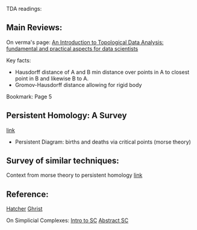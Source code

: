TDA readings:

Main Reviews:
------------

On verma's page:
[An Introduction to Topological Data Analysis: fundamental and practical aspects for data scientists](http://www.cs.columbia.edu/~verma/classes/uml/ref/structure_tda_chazal_michel.pdf)

Key facts: 
- Hausdorff distance of A and B min distance over points in A to
  closest point in B and likewise B to A.
- Gromov-Hausdorff distance allowing for rigid body 

Bookmark: 
Page 5

Persistent Homology: A Survey
--------------------------
[link](https://www.maths.ed.ac.uk/~v1ranick/papers/edelhare.pdf)
- Persistent Diagram: births and deaths via critical points (morse
  theory)

Survey of similar techniques: 
-----------------------------

Context from morse theory to persistent homology
[link](https://arxiv.org/pdf/1609.08227.pdf)

Reference:
---------

[Hatcher](http://pi.math.cornell.edu/~hatcher/AT/AT.pdf)
[Ghrist](https://www.math.upenn.edu/~ghrist/preprints/HAD.pdf)


On Simplicial Complexes:
[Intro to
SC](https://www.math.uci.edu/~mathcircle/materials/MCsimplex.pdf)
[Abstract SC](https://pdfs.semanticscholar.org/5243/f42d97f3487a3484d8e56680ceee7a36c081.pdf)


